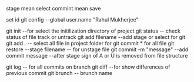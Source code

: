 stage mean select
commint mean save

set id 
git config --global user.name "Rahul Mukherjee"

git init --for select the initilization directory of project
git status -- check status of file track or untrack
git add filename --add stage or select for git
git add . -- select all file in project folder for git commit * for all file
git restore --stage filename -- for unstage file
git commit -m "message" --add commit message --after stage sign of A or U is removed from file structure

git log -- for all commits on branch
git diff --for show differences of previous commit
git brunch -- brunch name


